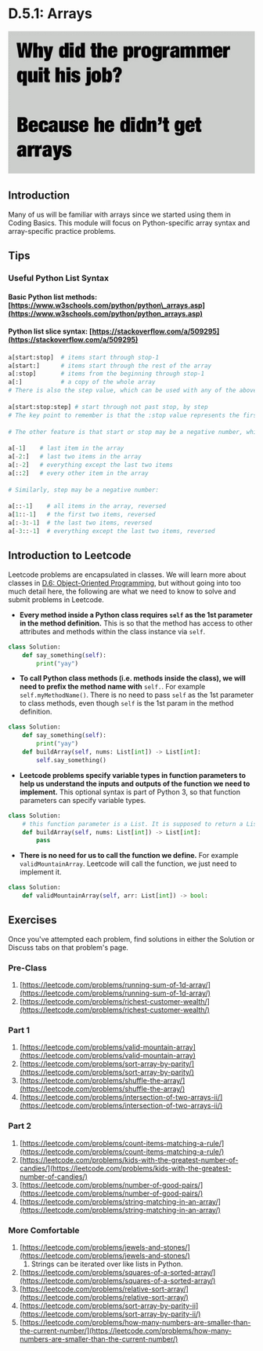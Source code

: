 # D.5.1: Arrays

![array meme](../../.gitbook/assets/array-meme.gif)

## Introduction

Many of us will be familiar with arrays since we started using them in Coding Basics. This module will focus on Python-specific array syntax and array-specific practice problems.

## Tips

### Useful Python List Syntax

#### Basic Python list methods: [https://www.w3schools.com/python/python\_arrays.asp](https://www.w3schools.com/python/python_arrays.asp)

#### Python list slice syntax: [https://stackoverflow.com/a/509295](https://stackoverflow.com/a/509295)

```python
a[start:stop]  # items start through stop-1
a[start:]      # items start through the rest of the array
a[:stop]       # items from the beginning through stop-1
a[:]           # a copy of the whole array
# There is also the step value, which can be used with any of the above:

a[start:stop:step] # start through not past stop, by step
# The key point to remember is that the :stop value represents the first value that is not in the selected slice. So, the difference between stop and start is the number of elements selected (if step is 1, the default).

# The other feature is that start or stop may be a negative number, which means it counts from the end of the array instead of the beginning. So:

a[-1]    # last item in the array
a[-2:]   # last two items in the array
a[:-2]   # everything except the last two items
a[::2]   # every other item in the array

# Similarly, step may be a negative number:

a[::-1]    # all items in the array, reversed
a[1::-1]   # the first two items, reversed
a[:-3:-1]  # the last two items, reversed
a[-3::-1]  # everything except the last two items, reversed
```



## Introduction to Leetcode

Leetcode problems are encapsulated in classes. We will learn more about classes in [D.6: Object-Oriented Programming](../d.8-intro-to-object-oriented-programming.md), but without going into too much detail here, the following are what we need to know to solve and submit problems in Leetcode.

* **Every method inside a Python class requires `self` as the 1st parameter in the method definition.** This is so that the method has access to other attributes and methods within the class instance via `self`.

```python
class Solution:
    def say_something(self):
        print("yay")
```

* **To call Python class methods \(i.e. methods inside the class\), we will need to prefix the method name with** `self.`. For example `self.myMethodName()`. There is no need to pass `self` as the 1st parameter to class methods, even though `self` is the 1st param in the method definition.

```python
class Solution:
    def say_something(self):
        print("yay")
    def buildArray(self, nums: List[int]) -> List[int]:
        self.say_something()
```

* **Leetcode problems specify variable types in function parameters to help us understand the inputs and outputs of the function we need to implement.** This optional syntax is part of Python 3, so that function parameters can specify variable types. 

```python
class Solution:
    # this function parameter is a List. It is supposed to return a List
    def buildArray(self, nums: List[int]) -> List[int]:
        pass
```

* **There is no need for us to call the function we define.** For example `validMountainArray`. Leetcode will call the function, we just need to implement it.

```python
class Solution:
    def validMountainArray(self, arr: List[int]) -> bool:
```

## Exercises

Once you've attempted each problem, find solutions in either the Solution or Discuss tabs on that problem's page.

### Pre-Class

1. [https://leetcode.com/problems/running-sum-of-1d-array/](https://leetcode.com/problems/running-sum-of-1d-array/)
2. [https://leetcode.com/problems/richest-customer-wealth/](https://leetcode.com/problems/richest-customer-wealth/)

### Part 1

1. [https://leetcode.com/problems/valid-mountain-array](https://leetcode.com/problems/valid-mountain-array)
2. [https://leetcode.com/problems/sort-array-by-parity/](https://leetcode.com/problems/sort-array-by-parity/)
3. [https://leetcode.com/problems/shuffle-the-array/](https://leetcode.com/problems/shuffle-the-array/)
4. [https://leetcode.com/problems/intersection-of-two-arrays-ii/](https://leetcode.com/problems/intersection-of-two-arrays-ii/)

### Part 2

1. [https://leetcode.com/problems/count-items-matching-a-rule/](https://leetcode.com/problems/count-items-matching-a-rule/)
2. [https://leetcode.com/problems/kids-with-the-greatest-number-of-candies/](https://leetcode.com/problems/kids-with-the-greatest-number-of-candies/)
3. [https://leetcode.com/problems/number-of-good-pairs/](https://leetcode.com/problems/number-of-good-pairs/)
4. [https://leetcode.com/problems/string-matching-in-an-array/](https://leetcode.com/problems/string-matching-in-an-array/)

### More Comfortable

1. [https://leetcode.com/problems/jewels-and-stones/](https://leetcode.com/problems/jewels-and-stones/)
   1. Strings can be iterated over like lists in Python.
2. [https://leetcode.com/problems/squares-of-a-sorted-array/](https://leetcode.com/problems/squares-of-a-sorted-array/)
3. [https://leetcode.com/problems/relative-sort-array/](https://leetcode.com/problems/relative-sort-array/)
4. [https://leetcode.com/problems/sort-array-by-parity-ii](https://leetcode.com/problems/sort-array-by-parity-ii/)
5. [https://leetcode.com/problems/how-many-numbers-are-smaller-than-the-current-number/](https://leetcode.com/problems/how-many-numbers-are-smaller-than-the-current-number/)

